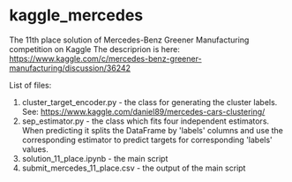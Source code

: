 # kaggle_mercedes
The 11th place solution of Mercedes-Benz Greener Manufacturing competition on Kaggle
The descriprion is here: https://www.kaggle.com/c/mercedes-benz-greener-manufacturing/discussion/36242

List of files:
1. cluster_target_encoder.py - the class for generating the cluster labels. See: https://www.kaggle.com/daniel89/mercedes-cars-clustering/
2. sep_estimator.py - the class which fits four independent estimators. When predicting it splits the DataFrame by 'labels' columns and use the corresponding estimator to predict targets for corresponding 'labels' values.
3. solution_11_place.ipynb - the main script
4. submit_mercedes_11_place.csv - the output of the main script
